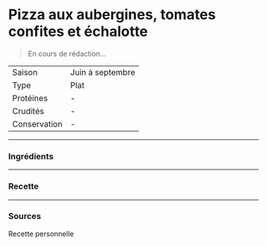 # Pizza aux aubergines, tomates confites et échalotte

> En cours de rédaction...

| | |
|:---|:---|
| Saison | Juin à septembre |
| Type | Plat |
| Protéines | - |
| Crudités | - |
| Conservation | - |

---

### Ingrédients


---

### Recette


---

### Sources

Recette personnelle
